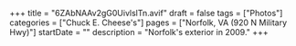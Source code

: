 +++
title = "6ZAbNAAv2gG0UivlslTn.avif"
draft = false
tags = ["Photos"]
categories = ["Chuck E. Cheese's"]
pages = ["Norfolk, VA (920 N Military Hwy)"]
startDate = ""
description = "Norfolk's exterior in 2009."
+++
